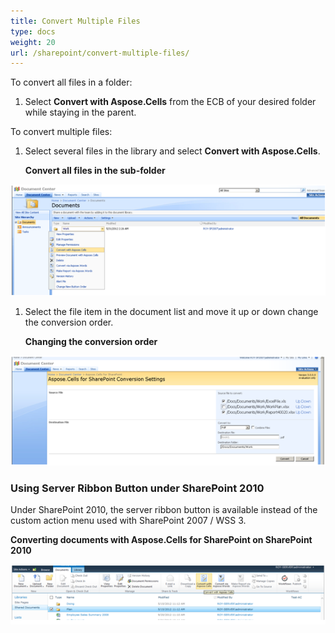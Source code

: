 ```yaml
---
title: Convert Multiple Files
type: docs
weight: 20
url: /sharepoint/convert-multiple-files/
---
```


To convert all files in a folder: 

1. Select **Convert with Aspose.Cells** from the ECB of your desired folder while staying in the parent.

To convert multiple files: 

1. Select several files in the library and select **Convert with Aspose.Cells**. 

   **Convert all files in the sub-folder** 

![todo:image_alt_text](convert-multiple-files_1.png)




1. Select the file item in the document list and move it up or down change the conversion order. 

   **Changing the conversion order** 

![todo:image_alt_text](convert-multiple-files_2.png)
### **Using Server Ribbon Button under SharePoint 2010**
Under SharePoint 2010, the server ribbon button is available instead of the custom action menu used with SharePoint 2007 / WSS 3. 

**Converting documents with Aspose.Cells for SharePoint on SharePoint 2010** 

![todo:image_alt_text](convert-multiple-files_3.png)
